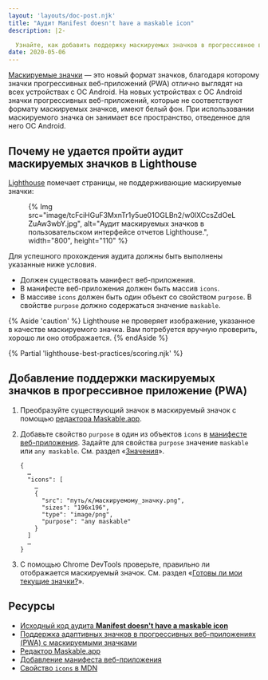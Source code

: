 ```yaml
---
layout: 'layouts/doc-post.njk'
title: "Аудит Manifest doesn't have a maskable icon"
description: |2-

  Узнайте, как добавить поддержку маскируемых значков в прогрессивное веб-приложение (PWA).
date: 2020-05-06
---
```


[Маскируемые значки](https://web.dev/articles/maskable-icon) — это новый формат значков, благодаря которому значки прогрессивных веб-приложений (PWA) отлично выглядят на всех устройствах с ОС Android. На новых устройствах с ОС Android значки прогрессивных веб-приложений, которые не соответствуют формату маскируемых значков, имеют белый фон. При использовании маскируемого значка он занимает все пространство, отведенное для него ОС Android.

## Почему не удается пройти аудит маскируемых значков в Lighthouse

[Lighthouse](https://developers.google.com/web/tools/lighthouse/) помечает страницы, не поддерживающие маскируемые значки:

<figure>{% Img src="image/tcFciHGuF3MxnTr1y5ue01OGLBn2/w0lXCcsZdOeLZuAw3wbY.jpg", alt="Аудит маскируемых значков в пользовательском интерфейсе отчетов Lighthouse.", width="800", height="110" %}</figure>

Для успешного прохождения аудита должны быть выполнены указанные ниже условия.

- Должен существовать манифест веб-приложения.
- В манифесте веб-приложения должен быть массив `icons`.
- В массиве `icons` должен быть один объект со свойством `purpose`. В свойстве `purpose` должно содержаться значение `maskable`.

{% Aside 'caution' %} Lighthouse не проверяет изображение, указанное в качестве маскируемого значка. Вам потребуется вручную проверить, хорошо ли оно отображается. {% endAside %}

{% Partial 'lighthouse-best-practices/scoring.njk' %}

## Добавление поддержки маскируемых значков в прогрессивное приложение (PWA)

1. Преобразуйте существующий значок в маскируемый значок с помощью [редактора Maskable.app](https://maskable.app/editor).

2. Добавьте свойство `purpose` в один из объектов `icons` в [манифесте веб-приложения](https://web.dev/articles/add-manifest). Задайте для свойства `purpose` значение `maskable` или `any maskable`. См. раздел «[Значения](https://developer.mozilla.org/docs/Web/Manifest/icons#Values)».

   ```json/8
   {
     …
     "icons": [
       …
       {
         "src": "путь/к/маскируемому_значку.png",
         "sizes": "196x196",
         "type": "image/png",
         "purpose": "any maskable"
       }
     ]
     …
   }
   ```

3. С помощью Chrome DevTools проверьте, правильно ли отображается маскируемый значок. См. раздел «[Готовы ли мои текущие значки?](https://web.dev/articles/maskable-icon#are_my_current_icons_ready)».

## Ресурсы

- [Исходный код аудита **Manifest doesn't have a maskable icon**](https://github.com/GoogleChrome/lighthouse/blob/master/lighthouse-core/audits/maskable-icon.js)
- [Поддержка адаптивных значков в прогрессивных веб-приложениях (PWA) с маскируемыми значками](https://web.dev/articles/maskable-icon)
- [Редактор Maskable.app](https://maskable.app/editor)
- [Добавление манифеста веб-приложения](https://web.dev/articles/add-manifest)
- [Свойство `icons` в MDN](https://developer.mozilla.org/docs/Web/Manifest/icons)

